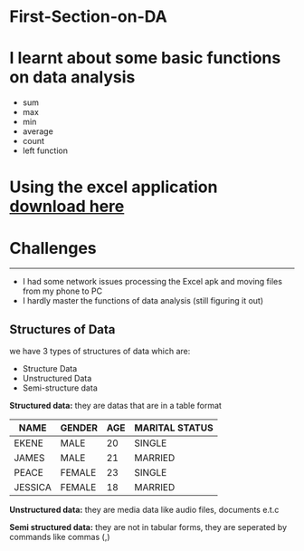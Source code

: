 # First-Section-on-DA


# I learnt about some basic functions on data analysis
- sum
- max
- min
- average
- count
- left function
# Using the excel application [download here](https://www.microsoft.com)

# Challenges 
---
- I had some network issues processing the Excel apk and moving files from my phone to PC
- I hardly master the functions of data analysis (still figuring it out)

## Structures of Data
we have 3 types of structures of data which are:
- Structure Data
- Unstructured Data
- Semi-structure data

**Structured data:** they are datas that are in a table format

|NAME|GENDER|AGE|MARITAL STATUS|
|----|------|---|-------|
|EKENE|MALE|20|SINGLE|
|JAMES|MALE|21|MARRIED|
|PEACE|FEMALE|23|SINGLE|
|JESSICA|FEMALE|18|MARRIED|


**Unstructured data:** they are media data like audio files, documents e.t.c


**Semi structured data:** they are not in tabular forms, they are seperated by commands like commas (,) 





